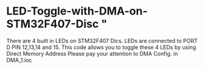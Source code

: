 ﻿# LED-Toggle-with-DMA-on-STM32F407-Disc "
 There are 4 built in LEDs on STM32F407 Dics.
 LEDs are connected to PORT D PIN 12,13,14 and 15. 
 This code allows you to toggle these 4 LEDs by using Direct Memory Address 
 Please pay your attention to DMA Config. in DMA_1.ioc 
